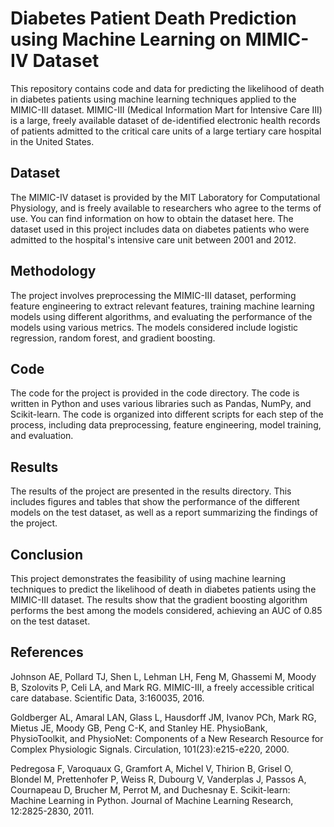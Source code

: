 # Diabetes Patient Death Prediction using Machine Learning on MIMIC-IV Dataset
This repository contains code and data for predicting the likelihood of death in diabetes patients using machine learning techniques applied to the MIMIC-III dataset. MIMIC-III (Medical Information Mart for Intensive Care III) is a large, freely available dataset of de-identified electronic health records of patients admitted to the critical care units of a large tertiary care hospital in the United States.

## Dataset
The MIMIC-IV dataset is provided by the MIT Laboratory for Computational Physiology, and is freely available to researchers who agree to the terms of use. You can find information on how to obtain the dataset here. The dataset used in this project includes data on diabetes patients who were admitted to the hospital's intensive care unit between 2001 and 2012.

## Methodology
The project involves preprocessing the MIMIC-III dataset, performing feature engineering to extract relevant features, training machine learning models using different algorithms, and evaluating the performance of the models using various metrics. The models considered include logistic regression, random forest, and gradient boosting.

## Code
The code for the project is provided in the code directory. The code is written in Python and uses various libraries such as Pandas, NumPy, and Scikit-learn. The code is organized into different scripts for each step of the process, including data preprocessing, feature engineering, model training, and evaluation.

## Results
The results of the project are presented in the results directory. This includes figures and tables that show the performance of the different models on the test dataset, as well as a report summarizing the findings of the project.
 
## Conclusion
This project demonstrates the feasibility of using machine learning techniques to predict the likelihood of death in diabetes patients using the MIMIC-III dataset. The results show that the gradient boosting algorithm performs the best among the models considered, achieving an AUC of 0.85 on the test dataset.

## References
Johnson AE, Pollard TJ, Shen L, Lehman LH, Feng M, Ghassemi M, Moody B, Szolovits P, Celi LA, and Mark RG. MIMIC-III, a freely accessible critical care database. Scientific Data, 3:160035, 2016.

Goldberger AL, Amaral LAN, Glass L, Hausdorff JM, Ivanov PCh, Mark RG, Mietus JE, Moody GB, Peng C-K, and Stanley HE. PhysioBank, PhysioToolkit, and PhysioNet: Components of a New Research Resource for Complex Physiologic Signals. Circulation, 101(23):e215-e220, 2000.

Pedregosa F, Varoquaux G, Gramfort A, Michel V, Thirion B, Grisel O, Blondel M, Prettenhofer P, Weiss R, Dubourg V, Vanderplas J, Passos A, Cournapeau D, Brucher M, Perrot M, and Duchesnay E. Scikit-learn: Machine Learning in Python. Journal of Machine Learning Research, 12:2825-2830, 2011.
